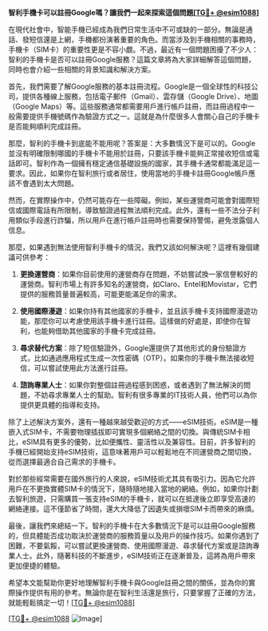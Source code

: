 **智利手機卡可以註冊Google嗎？讓我們一起來探索這個問題[[TG💪+ @esim1088](https://t.me/s/esim1088)]**

在現代社會中，智能手機已經成為我們日常生活中不可或缺的一部分。無論是通話、發短信還是上網，手機都扮演著重要的角色。而當涉及到手機相關的事務時，手機卡（SIM卡）的重要性更是不容小覷。不過，最近有一個問題困擾了不少人：智利的手機卡是否可以註冊Google服務？這篇文章將為大家詳細解答這個問題，同時也會介紹一些相關的背景知識和解決方案。

首先，我們需要了解Google服務的基本註冊流程。Google是一個全球性的科技公司，提供各種線上服務，包括電子郵件（Gmail）、雲存儲（Google Drive）、地圖（Google Maps）等。這些服務通常都需要用戶進行帳戶註冊，而註冊過程中一般需要提供手機號碼作為驗證方式之一。這就是為什麼很多人會關心自己的手機卡是否能夠順利完成註冊。

那麼，智利的手機卡到底能不能用呢？答案是：大多數情況下是可以的。Google並沒有明確限制哪國的手機卡不能用於註冊，只要該手機卡能夠正常接收短信或電話即可。智利作為一個擁有穩定通信基礎設施的國家，其手機卡通常都能滿足這一要求。因此，如果你在智利旅行或者居住，使用當地的手機卡註冊Google帳戶應該不會遇到太大問題。

然而，在實際操作中，仍然可能存在一些障礙。例如，某些運營商可能會對國際短信或國際電話有所限制，導致驗證過程無法順利完成。此外，還有一些不法分子利用類似手段進行詐騙，所以用戶在進行帳戶註冊時也需要保持警惕，避免泄露個人信息。

那麼，如果遇到無法使用智利手機卡的情況，我們又該如何解決呢？這裡有幾個建議可供參考：

1. **更換運營商**：如果你目前使用的運營商存在問題，不妨嘗試換一家信譽較好的運營商。智利市場上有許多知名的運營商，如Claro、Entel和Movistar，它們提供的服務質量普遍較高，可能更能滿足你的需求。

2. **使用國際漫遊**：如果你持有其他國家的手機卡，並且該手機卡支持國際漫遊功能，那麼你可以考慮使用該手機卡進行註冊。這樣做的好處是，即使你在智利，也能夠借助其他國家的手機卡完成註冊。

3. **尋求替代方案**：除了短信驗證外，Google還提供了其他形式的身份驗證方式，比如通過應用程式生成一次性密碼（OTP）。如果你的手機卡無法接收短信，可以嘗試使用此方法進行註冊。

4. **諮詢專業人士**：如果你對整個註冊過程感到困惑，或者遇到了無法解決的問題，不妨尋求專業人士的幫助。智利有很多專業的IT技術人員，他們可以為你提供更具體的指導和支持。

除了上述解決方案外，還有一種越來越受歡迎的方式——eSIM技術。eSIM是一種嵌入式SIM卡，不需要物理插拔即可實現多個網絡之間的切換。與傳統SIM卡相比，eSIM具有更多的優勢，比如便攜性、靈活性以及兼容性。目前，許多智利的手機已經開始支持eSIM技術，這意味著用戶可以輕鬆地在不同運營商之間切換，從而選擇最適合自己需求的手機卡。

對於那些經常需要在國外旅行的人來說，eSIM技術尤其具有吸引力。因為它允許用戶在不更換實體SIM卡的情況下，隨時隨地接入當地的網絡。例如，如果你計劃去智利旅遊，只需購買一張支持eSIM的手機卡，就可以在抵達後立即享受高速的網絡連接。這不僅節省了時間，還大大降低了因遺失或損壞SIM卡而帶來的麻煩。

最後，讓我們來總結一下。智利的手機卡在大多數情況下是可以註冊Google服務的，但具體能否成功取決於運營商的服務質量以及用戶的操作技巧。如果你遇到了困難，不要氣餒，可以嘗試更換運營商、使用國際漫遊、尋求替代方案或是諮詢專業人士。此外，隨著科技的不斷進步，eSIM技術正在逐漸普及，這將為用戶帶來更加便捷的體驗。

希望本文能幫助你更好地理解智利手機卡與Google註冊之間的關係，並為你的實際操作提供有用的參考。無論你是在智利生活還是旅行，只要掌握了正確的方法，就能輕鬆搞定一切！[[TG💪+ @esim1088](https://t.me/s/esim1088)]

[[TG💪+ @esim1088](https://t.me/s/esim1088) ![Image](https://i.postimg.cc/4NQfJmqS/Snipaste-2025-05-13-00-14-12.png)]